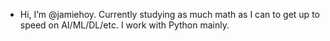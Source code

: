 - Hi, I’m @jamiehoy. Currently studying as much math as I can to get up to speed on AI/ML/DL/etc. I work with Python mainly.

<!---
jamiehoy/jamiehoy is a ✨ special ✨ repository because its `README.md` (this file) appears on your GitHub profile.
You can click the Preview link to take a look at your changes.
--->
